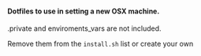 #### Dotfiles to use in setting a new OSX machine.

.private and enviroments_vars are not included.

Remove them from the `install.sh` list or create your own
